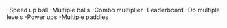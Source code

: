 -Speed up ball
-Multiple balls
-Combo multiplier
-Leaderboard
-Do multiple levels
-Power ups
-Multiple paddles
